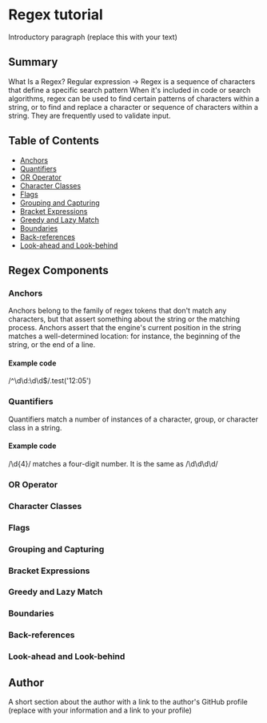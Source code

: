 # Regex tutorial

Introductory paragraph (replace this with your text)

## Summary

What Is a Regex? Regular expression -> Regex is a sequence of characters that define a specific search pattern When it's included in code or search algorithms, regex can be used to find certain patterns of characters within a string, or to find and replace a character or sequence of characters within a string. They are frequently used to validate input.

## Table of Contents

- [Anchors](#anchors)
- [Quantifiers](#quantifiers)
- [OR Operator](#or-operator)
- [Character Classes](#character-classes)
- [Flags](#flags)
- [Grouping and Capturing](#grouping-and-capturing)
- [Bracket Expressions](#bracket-expressions)
- [Greedy and Lazy Match](#greedy-and-lazy-match)
- [Boundaries](#boundaries)
- [Back-references](#back-references)
- [Look-ahead and Look-behind](#look-ahead-and-look-behind)

## Regex Components

### Anchors
Anchors belong to the family of regex tokens that don't match any characters, but that assert something about the string or the matching process. Anchors assert that the engine's current position in the string matches a well-determined location: for instance, the beginning of the string, or the end of a line.

#### Example code
/^\d\d:\d\d$/.test('12:05')

### Quantifiers
Quantifiers match a number of instances of a character, group, or character class in a string.

#### Example code
/\d{4}/ matches a four-digit number. It is the same as /\d\d\d\d/

### OR Operator

### Character Classes

### Flags

### Grouping and Capturing

### Bracket Expressions

### Greedy and Lazy Match

### Boundaries

### Back-references

### Look-ahead and Look-behind

## Author

A short section about the author with a link to the author's GitHub profile (replace with your information and a link to your profile)
